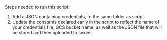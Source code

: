 Steps needed to run this script:
1. Add a JSON containing credentials, to the same folder as script.
2. Update the constants declared early in the script to reflect the name of your credentials file, GCS bucket name, as well as the JSON file that will be stored and then uploaded to server. 
